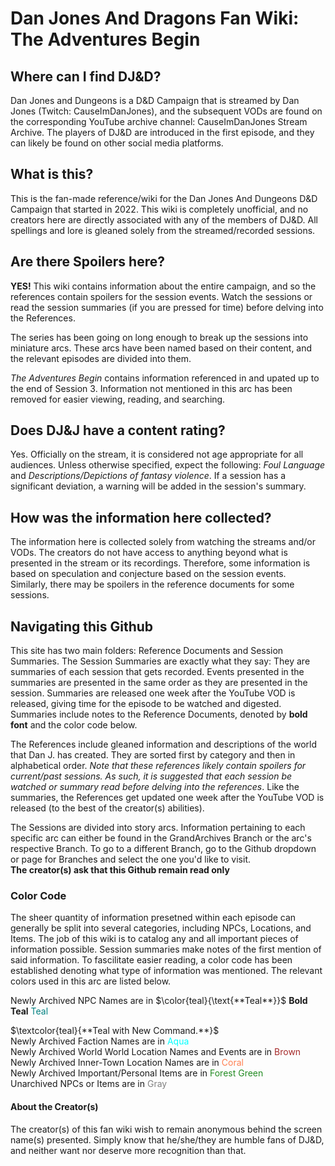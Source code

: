 # Dan Jones And Dragons Fan Wiki: The Adventures Begin

## Where can I find DJ&D?

Dan Jones and Dungeons is a D&D Campaign that is streamed by Dan Jones (Twitch: CauseImDanJones), and the subsequent VODs are found on the corresponding YouTube archive channel: CauseImDanJones Stream Archive. The players of DJ&D are introduced in the first episode, and they can likely be found on other social media platforms.

## What is this?

This is the fan-made reference/wiki for the Dan Jones And Dungeons D&D Campaign that started in 2022. This wiki is completely unofficial, and no creators here are directly associated with any of the members of DJ&D. All spellings and lore is gleaned solely from the streamed/recorded sessions.

## Are there Spoilers here?

**YES!** This wiki contains information about the entire campaign, and so the references contain spoilers for the session events. Watch the sessions or read the session summaries (if you are pressed for time) before delving into the References.

The series has been going on long enough to break up the sessions into miniature arcs. These arcs have been named based on their content, and the relevant episodes are divided into them.

*The Adventures Begin* contains information referenced in and upated up to the end of Session 3. Information not mentioned in this arc has been removed for easier viewing, reading, and searching.

## Does DJ&J have a content rating?

Yes. Officially on the stream, it is considered not age appropriate for all audiences. Unless otherwise specified, expect the following: *Foul Language* and *Descriptions/Depictions of fantasy violence*. If a session has a significant deviation, a warning will be added in the session's summary.

## How was the information here collected?

The information here is collected solely from watching the streams and/or VODs. The creators do not have access to anything beyond what is presented in the stream or its recordings. Therefore, some information is based on speculation and conjecture based on the session events. Similarly, there may be spoilers in the reference documents for some sessions. 

## Navigating this Github

This site has two main folders: Reference Documents and Session Summaries. The Session Summaries are exactly what they say: They are summaries of each session that gets recorded. Events presented in the summaries are presented in the same order as they are presented in the session. Summaries are released one week after the YouTube VOD is released, giving time for the episode to be watched and digested. Summaries include notes to the Reference Documents, denoted by **bold font** and the color code below. 

The References include gleaned information and descriptions of the world that Dan J. has created. They are sorted first by category and then in alphabetical order. *Note that these references likely contain spoilers for current/past sessions. As such, it is suggested that each session be watched or summary read before delving into the references*. Like the summaries, the References get updated one week after the YouTube VOD is released (to the best of the creator(s) abilities).

The Sessions are divided into story arcs. Information pertaining to each specific arc can either be found in the GrandArchives Branch or the arc's respective Branch. To go to a different Branch, go to the Github dropdown or page for Branches and select the one you'd like to visit.
<br>**The creator(s) ask that this Github remain read only**

### Color Code

The sheer quantity of information presetned within each episode can generally be split into several categories, including NPCs, Locations, and Items. The job of this wiki is to catalog any and all important pieces of information possible. Session summaries make notes of the first mention of said information. To fascilitate easier reading, a color code has been established denoting what type of information was mentioned. The relevant colors used in this arc are listed below.

Newly Archived NPC Names are in $\color{teal}{\text{**Teal**}}$ **Bold Teal** <span style="color:teal">Teal</span>

$\textcolor{teal}{**Teal with New Command.**}$
<br>
Newly Archived Faction Names are in <span style="color:aqua">Aqua</span>
<br>
Newly Archived World World Location Names and Events are in <span style="color:brown">Brown</span>
<br>
Newly Archived Inner-Town Location Names are in <span style="color:coral">Coral</span>
<br>
Newly Archived Important/Personal Items are in <span style="color:forestgreen">Forest Green</span>
<br>
Unarchived NPCs or Items are in <span style="color:gray">Gray</span>
<br>

#### About the Creator(s)

The creator(s) of this fan wiki wish to remain anonymous behind the screen name(s) presented. Simply know that he/she/they are humble fans of DJ&D, and neither want nor deserve more recognition than that.
